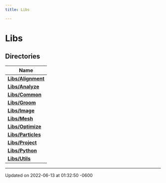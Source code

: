 ```yaml
---
title: Libs

---
```


# Libs



## Directories

| Name           |
| -------------- |
| **[Libs/Alignment](../Files/dir_3f2aeec9c7c878ca07fbf4e7262f152c.md#dir-libs/alignment)**  |
| **[Libs/Analyze](../Files/dir_ca024e1e317bddf8f5c3fbf04807e20e.md#dir-libs/analyze)**  |
| **[Libs/Common](../Files/dir_e3a1760e9bf597c410142040ba98286a.md#dir-libs/common)**  |
| **[Libs/Groom](../Files/dir_69bd03084155054f5d382ef462099146.md#dir-libs/groom)**  |
| **[Libs/Image](../Files/dir_1b9bde9e8bcb867599949113f2bdd2a5.md#dir-libs/image)**  |
| **[Libs/Mesh](../Files/dir_392252d3263d830764b835f935e42d37.md#dir-libs/mesh)**  |
| **[Libs/Optimize](../Files/dir_10424771f6a262e50315a09e8b2bd9a3.md#dir-libs/optimize)**  |
| **[Libs/Particles](../Files/dir_964794cfbc0200ee98d033e96f05265a.md#dir-libs/particles)**  |
| **[Libs/Project](../Files/dir_a889af563de662e6568ebda1f8c410f4.md#dir-libs/project)**  |
| **[Libs/Python](../Files/dir_ec75ec4ccaa74e64f2f250059b2be5cf.md#dir-libs/python)**  |
| **[Libs/Utils](../Files/dir_85437404c76aaafe9c9d27fadf09a713.md#dir-libs/utils)**  |






-------------------------------

Updated on 2022-06-13 at 01:32:50 -0600
